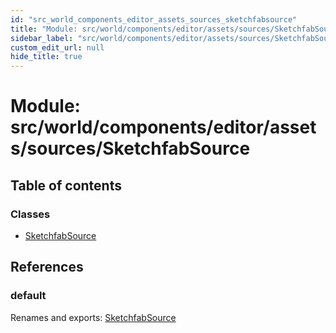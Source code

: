 ```yaml
---
id: "src_world_components_editor_assets_sources_sketchfabsource"
title: "Module: src/world/components/editor/assets/sources/SketchfabSource"
sidebar_label: "src/world/components/editor/assets/sources/SketchfabSource"
custom_edit_url: null
hide_title: true
---
```


# Module: src/world/components/editor/assets/sources/SketchfabSource

## Table of contents

### Classes

- [SketchfabSource](../classes/src_world_components_editor_assets_sources_sketchfabsource.sketchfabsource.md)

## References

### default

Renames and exports: [SketchfabSource](../classes/src_world_components_editor_assets_sources_sketchfabsource.sketchfabsource.md)

